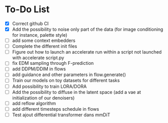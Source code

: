 # To-Do List

- [x] Correct github CI
- [x] Add the possibility to noise only part of the data (for image conditioning for instance, palette style)
- [ ] add some context embedders
- [ ] Complete the different init files
- [ ] Figure out how to launch an accelerate run within a script not launched with accelerate script.py
- [ ] fix EDM sampling through F-prediction
- [ ] add DDPM/DDIM in flows
- [ ] add guidance and other parameters in flow.generate()
- [ ] Train our models on toy datasets for different tasks 
- [ ] Add possibility to train LORA/DORA
- [ ] Add the possibility to diffuse in the latent space (add a vae at initialization of our denoisers)
- [ ] add reflow algorithm
- [ ] add different timesteps schedule in flows
- [ ] Test ajout differential transformer dans mmDiT